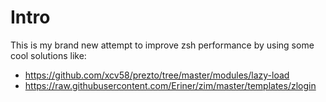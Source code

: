 # Intro 

This is my brand new attempt to improve zsh performance by 
using some cool solutions like:

+ https://github.com/xcv58/prezto/tree/master/modules/lazy-load
+ https://raw.githubusercontent.com/Eriner/zim/master/templates/zlogin


